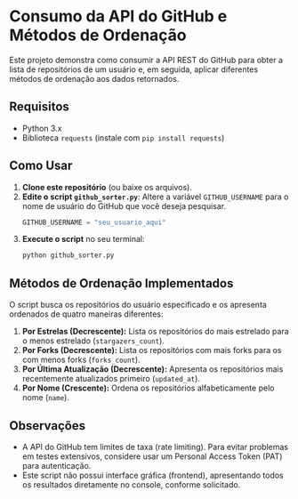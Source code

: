 # Consumo da API do GitHub e Métodos de Ordenação

Este projeto demonstra como consumir a API REST do GitHub para obter a lista de repositórios de um usuário e, em seguida, aplicar diferentes métodos de ordenação aos dados retornados.

## Requisitos

*   Python 3.x
*   Biblioteca `requests` (instale com `pip install requests`)

## Como Usar

1.  **Clone este repositório** (ou baixe os arquivos).
2.  **Edite o script `github_sorter.py`**:
    Altere a variável `GITHUB_USERNAME` para o nome de usuário do GitHub que você deseja pesquisar.
    ```python
    GITHUB_USERNAME = "seu_usuario_aqui"
    ```
3.  **Execute o script** no seu terminal:
    ```bash
    python github_sorter.py
    ```

## Métodos de Ordenação Implementados

O script busca os repositórios do usuário especificado e os apresenta ordenados de quatro maneiras diferentes:

1.  **Por Estrelas (Decrescente):** Lista os repositórios do mais estrelado para o menos estrelado (`stargazers_count`).
2.  **Por Forks (Decrescente):** Lista os repositórios com mais forks para os com menos forks (`forks_count`).
3.  **Por Última Atualização (Decrescente):** Apresenta os repositórios mais recentemente atualizados primeiro (`updated_at`).
4.  **Por Nome (Crescente):** Ordena os repositórios alfabeticamente pelo nome (`name`).

## Observações

*   A API do GitHub tem limites de taxa (rate limiting). Para evitar problemas em testes extensivos, considere usar um Personal Access Token (PAT) para autenticação.
*   Este script não possui interface gráfica (frontend), apresentando todos os resultados diretamente no console, conforme solicitado.